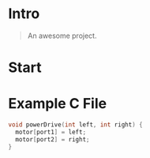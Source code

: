 # Intro

> An awesome project.

# Start

# Example C File

``` c
void powerDrive(int left, int right) {
  motor[port1] = left;
  motor[port2] = right;
}
```